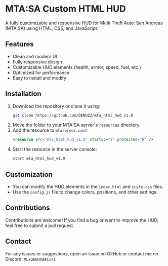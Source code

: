 # MTA:SA Custom HTML HUD

A fully customizable and responsive HUD for Multi Theft Auto: San Andreas (MTA:SA) using HTML, CSS, and JavaScript.

## Features
- Clean and modern UI
- Fully responsive design
- Customizable HUD elements (health, armor, speed, fuel, etc.)
- Optimized for performance
- Easy to install and modify

## Installation
1. Download the repository or clone it using:
   ```sh
   git clone https://github.com/DENUZZ/mta_html_hud_v1.0
   ```
2. Move the folder to your MTA:SA server's `resources` directory.
3. Add the resource to `mtaserver.conf`:
   ```xml
   <resource src="mta_html_hud_v1.0" startup="1" protected="0" />
   ```
4. Start the resource in the server console:
   ```sh
   start mta_html_hud_v1.0
   ```
   
## Customization
- You can modify the HUD elements in the `index.html` and `style.css` files.
- Use the `config.js` file to change colors, positions, and other settings.

## Contributions
Contributions are welcome! If you find a bug or want to improve the HUD, feel free to submit a pull request.

## Contact
For any issues or suggestions, open an issue on GitHub or contact me on Discord: `MLxDENUVA#1171`
